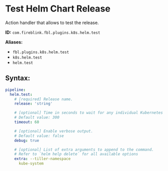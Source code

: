 # Test Helm Chart Release

Action handler that allows to test the release.

**ID:** `com.fireblink.fbl.plugins.k8s.helm.test`

**Aliases:**

- `fbl.plugins.k8s.helm.test`
- `k8s.helm.test`
- `helm.test`

## Syntax:

```yaml
pipeline:
  helm.test:
    # [required] Release name.
    release: 'string'

    # [optional] Time in seconds to wait for any individual Kubernetes operation (like Jobs for hooks).
    # Default value: 300
    timeout: 60

    # [optional] Enable verbose output.
    # Default value: false
    debug: true

    # [optional] List of extra arguments to append to the command.
    # Refer to `helm help delete` for all available options
    extra: --tiller-namespace
      kube-system
```
